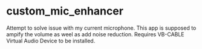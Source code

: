 # custom_mic_enhancer
Attempt to solve issue with my current microphone. This app is supposed to ampify the volume as weel as add noise reduction.
Requires VB-CABLE Virtual Audio Device to be installed.
